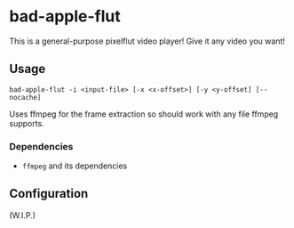 # bad-apple-flut
This is a general-purpose pixelflut video player! Give it any video you want!

## Usage
```
bad-apple-flut -i <input-file> [-x <x-offset>] [-y <y-offset] [--nocache]
```
Uses ffmpeg for the frame extraction so should work with any file ffmpeg supports.

### Dependencies
- `ffmpeg` and its dependencies

## Configuration
(W.I.P.)

